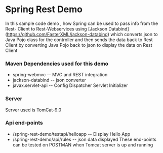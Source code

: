 # Spring Rest Demo

 In this sample code demo , how Spring can be used to pass info from the Rest- Client to Rest-Webservices using  [Jackson Databind] (https://github.com/FasterXML/jackson-databind)  which converts json to Java Pojo class for the controller and then sends the data back to Rest Client by converting Java Pojo back to json to display the data on Rest Client


### Maven Dependencies used for this demo
 - spring-webmvc   -- MVC and REST integration
 - jackson-databind -- json converter
 - javax.servlet-api -- Config Dispatcher Servlet Initializer 

### Server
   Server used is TomCat-9.0
 
### Api end-points
- /spring-rest-demo/testapi/helloapp  -- Display Hello App
- /spring-rest-demo/api/rules     --   json data displayed
These end-points can be tested on POSTMAN when Tomcat server is up and running

     


   
   

  



















 


   
   
 
   
   
  
 

